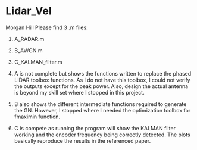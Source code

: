 # Lidar_Vel
Morgan Hill
Please find 3 .m files:
1) A_RADAR.m
2) B_AWGN.m
3) C_KALMAN_filter.m

1) A is not complete but shows the functions written to replace the phased LIDAR toolbox functions. 
As I do not have this toolbox, I could not verify the outputs except for the peak power.
Also, design the actual antenna is beyond my skill set where I stopped in this project.

2) B also shows the different intermediate functions required to generate the GN.
However, I stopped where I needed the optimization toolbox for fmaximin function.

3) C is compete as running the program will show the KALMAN filter working and the encoder frequency being correctly detected.
The plots basically reproduce the results in the referenced paper.
